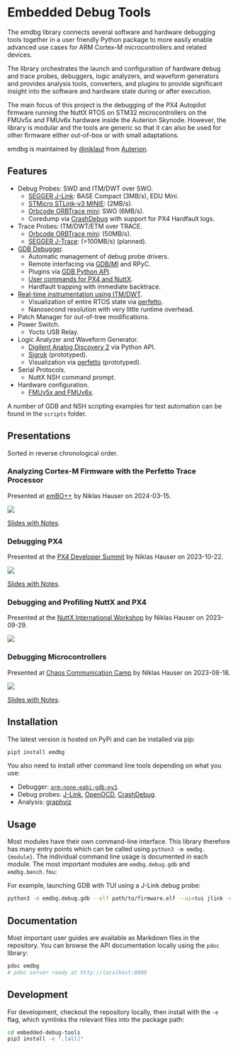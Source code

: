 # Embedded Debug Tools

The emdbg library connects several software and hardware debugging tools
together in a user friendly Python package to more easily enable advanced use
cases for ARM Cortex-M microcontrollers and related devices.

The library orchestrates the launch and configuration of hardware debug and
trace probes, debuggers, logic analyzers, and waveform generators and provides
analysis tools, converters, and plugins to provide significant insight into the
software and hardware state during or after execution.

The main focus of this project is the debugging of the PX4 Autopilot firmware
running the NuttX RTOS on STM32 microcontrollers on the FMUv5x and FMUv6x
hardware inside the Auterion Skynode. However, the library is modular and the
tools are generic so that it can also be used for other firmware either
out-of-box or with small adaptations.

emdbg is maintained by [@niklaut](https://github.com/niklaut) from
[Auterion](https://auterion.com).

## Features

- Debug Probes: SWD and ITM/DWT over SWO.
    - [SEGGER J-Link](https://www.segger.com/products/debug-probes/j-link/): BASE Compact (3MB/s), EDU Mini.
    - [STMicro STLink-v3 MINIE](https://www.st.com/en/development-tools/stlink-v3minie.html): (2MB/s).
    - [Orbcode ORBTrace mini](https://orbcode.org/orbtrace-mini): SWO (6MB/s).
    - Coredump via [CrashDebug](https://github.com/adamgreen/CrashDebug) with support for PX4 Hardfault logs.
- Trace Probes: ITM/DWT/ETM over TRACE.
    - [Orbcode ORBTrace mini](https://orbcode.org/orbtrace-mini): (50MB/s).
    - [SEGGER J-Trace](https://www.segger.com/products/debug-probes/j-trace/models/j-trace/): (>100MB/s) (planned).
- [GDB Debugger](https://developer.arm.com/Tools%20and%20Software/GNU%20Toolchain).
    - Automatic management of debug probe drivers.
    - Remote interfacing via [GDB/MI](https://github.com/cs01/pygdbmi) and RPyC.
    - Plugins via [GDB Python API](https://sourceware.org/gdb/onlinedocs/gdb/Python-API.html).
    - [User commands for PX4 and NuttX](https://github.com/Auterion/embedded-debug-tools/blob/main/src/emdbg/debug/gdb.md#user-commands).
    - Hardfault trapping with immediate backtrace.
- [Real-time instrumentation using ITM/DWT](https://github.com/Auterion/embedded-debug-tools/blob/main/ext/orbetto).
    - Visualization of entire RTOS state via [perfetto](https://perfetto.dev).
    - Nanosecond resolution with very little runtime overhead.
- Patch Manager for out-of-tree modifications.
- Power Switch.
    - Yocto USB Relay.
- Logic Analyzer and Waveform Generator.
    - [Digilent Analog Discovery 2](https://digilent.com/reference/test-and-measurement/analog-discovery-2/start) via Python API.
    - [Sigrok](https://sigrok.org/wiki/Main_Page) (prototyped).
    - Visualization via [perfetto](https://perfetto.dev) (prototyped).
- Serial Protocols.
    - NuttX NSH command prompt.
- Hardware configuration.
    - [FMUv5x and FMUv6x](https://docs.px4.io/main/en/flight_controller/autopilot_pixhawk_standard.html).

A number of GDB and NSH scripting examples for test automation can be found in
the `scripts` folder.


## Presentations

Sorted in reverse chronological order.

### Analyzing Cortex-M Firmware with the Perfetto Trace Processor

Presented at [emBO++](http://embo.io) by Niklas Hauser on 2024-03-15.

[![](https://i.ytimg.com/vi/FIStxUz2ERY/maxresdefault.jpg)](https://www.youtube.com/watch?v=FIStxUz2ERY&t=108s)

[Slides with Notes](https://salkinium.com/talks/embo24_perfetto.pdf).

### Debugging PX4

Presented at the [PX4 Developer Summit](https://events.linuxfoundation.org/px4-developer-summit) by Niklas Hauser on 2023-10-22.

[![](https://i.ytimg.com/vi/1c4TqEn3MZ0/maxresdefault.jpg)](https://www.youtube.com/watch?v=1c4TqEn3MZ0)

[Slides with Notes](https://salkinium.com/talks/px4summit23_debugging_px4.pdf).

### Debugging and Profiling NuttX and PX4

Presented at the [NuttX International Workshop](https://events.nuttx.apache.org/index.php/nuttx-international-workshop-2023) by Niklas Hauser on 2023-09-29.

[![](https://i3.ytimg.com/vi/_k1f4F2JVBA/maxresdefault.jpg)](https://www.youtube.com/watch?v=_k1f4F2JVBA)

### Debugging Microcontrollers

Presented at [Chaos Communication Camp](https://events.ccc.de/camp/2023/) by Niklas Hauser on 2023-08-18.

[![](https://static.media.ccc.de/media/conferences/camp2023/57321-4a4f8363-865f-52b7-b236-3b9b73aa2ad7_preview.jpg)](https://media.ccc.de/v/camp2023-57321-debugging_microcontrollers)

[Slides with Notes](https://salkinium.com/talks/cccamp23_debugging_microcontrollers.pdf).

## Installation

The latest version is hosted on PyPi and can be installed via pip:

```sh
pip3 install emdbg
```

You also need to install other command line tools depending on what you use:

- Debugger: [`arm-none-eabi-gdb-py3`](https://github.com/Auterion/embedded-debug-tools/blob/main/src/emdbg/debug/gdb.md#installation).
- Debug probes: [J-Link](https://github.com/Auterion/embedded-debug-tools/blob/main/src/emdbg/debug/jlink.md#installation),
                [OpenOCD](https://github.com/Auterion/embedded-debug-tools/blob/main/src/emdbg/debug/openocd.md#installation),
                [CrashDebug](https://github.com/Auterion/embedded-debug-tools/blob/main/src/emdbg/debug/crashdebug.md#installation).
- Analysis: [graphviz](https://github.com/Auterion/embedded-debug-tools/blob/main/src/emdbg/analyze/callgraph.md#installation)


## Usage

Most modules have their own command-line interface. This library therefore has
many entry points which can be called using `python3 -m emdbg.{module}`.
The individual command line usage is documented in each module.
The most important modules are `emdbg.debug.gdb` and `emdbg.bench.fmu`:

For example, launching GDB with TUI using a J-Link debug probe:

```sh
python3 -m emdbg.debug.gdb --elf path/to/firmware.elf --ui=tui jlink -device STM32F765II
```


## Documentation

Most important user guides are available as Markdown files in the repository.
You can browse the API documentation locally using the `pdoc` library:

```sh
pdoc emdbg
# pdoc server ready at http://localhost:8080
```


## Development

For development, checkout the repository locally, then install with the `-e`
flag, which symlinks the relevant files into the package path:

```sh
cd embedded-debug-tools
pip3 install -e ".[all]"
```
